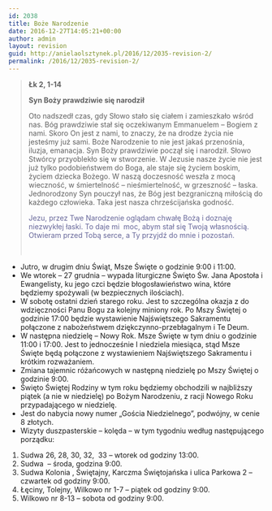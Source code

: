 ```yaml
---
id: 2038
title: Boże Narodzenie
date: 2016-12-27T14:05:21+00:00
author: admin
layout: revision
guid: http://anielaolsztynek.pl/2016/12/2035-revision-2/
permalink: /2016/12/2035-revision-2/
---
```

> **Łk 2, 1-14**
> 
> **Syn Boży prawdziwie się narodził**
> 
> Oto nadszedł czas, gdy Słowo stało się ciałem i zamieszkało wśród nas. Bóg prawdziwie stał się oczekiwanym Emmanuelem &#8211; Bogiem z nami. Skoro On jest z nami, to znaczy, że na drodze życia nie jesteśmy już sami. Boże Narodzenie to nie jest jakaś przenośnia, iluzja, emanacja. Syn Boży prawdziwie począł się i narodził. Słowo Stwórcy przyoblekło się w stworzenie. W Jezusie nasze życie nie jest już tylko podobieństwem do Boga, ale staje się życiem boskim, życiem dziecka Bożego. W naszą doczesność weszła z mocą wieczność, w śmiertelność &#8211; nieśmiertelność, w grzeszność &#8211; łaska. Jednorodzony Syn pouczył nas, że Bóg jest bezgraniczną miłością do każdego człowieka. Taka jest nasza chrześcijańska godność.
> 
> <span style="color: #666699;">Jezu, przez Twe Narodzenie oglądam chwałę Bożą i doznaję niezwykłej łaski. To daje mi  moc, abym stał się Twoją własnością. Otwieram przed Tobą serce, a Ty przyjdź do mnie i pozostań.</span>
> 
> <span style="color: #666699;"><br /> </span>

  * Jutro, w drugim dniu Świąt, Msze Święte o godzinie 9:00 i 11:00.
  * We wtorek &#8211; 27 grudnia &#8211; wypada liturgiczne Święto Św. Jana Apostoła i Ewangelisty, ku jego czci będzie błogosławieństwo wina, które będziemy spożywali (w bezpiecznych ilościach).
  * W sobotę ostatni dzień starego roku. Jest to szczególna okazja z do wdzięczności Panu Bogu za kolejny miniony rok. Po Mszy Świętej o godzinie 17:00 będzie wystawienie Najświętszego Sakramentu połączone z nabożeństwem dziękczynno-przebłagalnym i Te Deum.
  * W następna niedzielę – Nowy Rok. Msze Święte w tym dniu o godzinie 11:00 i 17:00. Jest to jednocześnie I niedziela miesiąca, stąd Msze Święte będą połączone z wystawieniem Najświętszego Sakramentu i krótkim rozważaniem.
  * Zmiana tajemnic różańcowych w następną niedzielę po Mszy Świętej o godzinie 9:00.
  * Święto Świętej Rodziny w tym roku będziemy obchodzili w najbliższy piątek (a nie w niedzielę) po Bożym Narodzeniu, z racji Nowego Roku przypadającego w niedzielę.
  * Jest do nabycia nowy numer „Gościa Niedzielnego”, podwójny, w cenie 8 złotych.
  * Wizyty duszpasterskie – kolęda – w tym tygodniu według następującego porządku:

  1. Sudwa 26, 28, 30, 32,  33 &#8211; wtorek od godziny 13:00.
  2. Sudwa  – środa, godzina 9:00.
  3. Sudwa Kolonia , Świętajny, Karczma Świętojańska i ulica Parkowa 2 – czwartek od godziny 9:00.
  4. Łęciny, Tolejny, Wilkowo nr 1-7 – piątek od godziny 9:00.
  5. Wilkowo nr 8-13 – sobota od godziny 9:00.